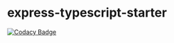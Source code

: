 # express-typescript-starter
[![Codacy Badge](https://api.codacy.com/project/badge/Grade/c2f6d56c282e45dda7d073ed42202bc8)](https://app.codacy.com/manual/josphatwambugu77/express-typescript-starter?utm_source=github.com&utm_medium=referral&utm_content=wambugucoder/express-typescript-starter&utm_campaign=Badge_Grade_Settings)